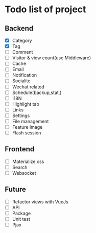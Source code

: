 # Todo list of project

## Backend

- [x] Category
- [x] Tag
- [ ] Comment
- [ ] Visitor & view count(use Middleware)
- [ ] Cache
- [ ] Email
- [ ] Notification
- [ ] Socialite
- [ ] Wechat related
- [ ] Schedule(backup,stat,)
- [ ] I18N
- [ ] Highlight tab
- [ ] Links
- [ ] Settings
- [ ] File management
- [ ] Feature image
- [ ] Flash session

## Frontend

- [ ] Materialize css
- [ ] Search
- [ ] Websocket

## Future

- [ ] Refactor views with VueJs
- [ ] API
- [ ] Package
- [ ] Unit test
- [ ] Pjax
